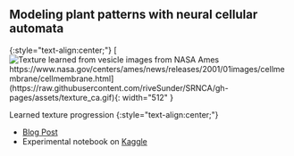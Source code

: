 ## Modeling plant patterns with neural cellular automata 

{:style="text-align:center;"}
[![Texture learned from vesicle images from NASA Ames https://www.nasa.gov/centers/ames/news/releases/2001/01images/cellmembrane/cellmembrane.html](https://raw.githubusercontent.com/riveSunder/SRNCA/gh-pages/assets/texture_ca.gif){: width="512" }](https://raw.githubusercontent.com/riveSunder/SRNCA/master/data/images/texture_nca.gi://raw.githubusercontent.com/riveSunder/SRNCA/gh-pages/assets/texture_ca.gif)

Learned texture progression
{:style="text-align:center;"}

* [Blog Post](./pages/blogpost.md)
* Experimental notebook on [Kaggle](https://www.kaggle.com/code/tanishagerg/srnca-textures) 
